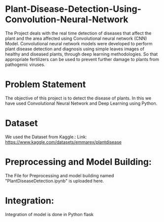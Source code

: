 # Plant-Disease-Detection-Using-Convolution-Neural-Network
The Project deals with the real time detection of diseases that affect the plant and the area affected using Convolutional neural network (CNN) Model. Convolutional neural network models were developed to perform plant disease detection and diagnosis using simple leaves images of healthy and diseased plants, through deep learning methodologies. So that appropriate fertilizers can be used to prevent further damage to plants from pathogenic viruses.

# Problem Statement
The objective of this project is to detect the disease of plants. In this we have used Convolutional Neural Network and Deep Learning using Python.

# Dataset
We used the Dataset from Kaggle.: Link: https://www.kaggle.com/datasets/emmarex/plantdisease

# Preprocessing and Model Building:
The File for Preprocessing and model building named "PlantDiseaseDetection.ipynb" is uploaded here.

# Integration:
Integration of model is done in Python flask

